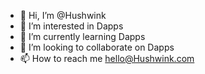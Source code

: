 - 👋 Hi, I’m @Hushwink
- 👀 I’m interested in Dapps
- 🌱 I’m currently learning Dapps
- 💞️ I’m looking to collaborate on Dapps
- 📫 How to reach me hello@Hushwink.com

<!---
Hushwink/Hushwink is a ✨ special ✨ repository because its `README.md` (this file) appears on your GitHub profile.
You can click the Preview link to take a look at your changes.
--->
